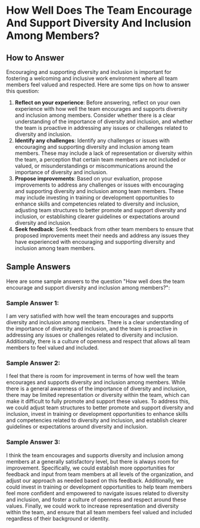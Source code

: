 How Well Does The Team Encourage And Support Diversity And Inclusion Among Members?
==========================================================================================================

How to Answer
-------------

Encouraging and supporting diversity and inclusion is important for fostering a welcoming and inclusive work environment where all team members feel valued and respected. Here are some tips on how to answer this question:

1. **Reflect on your experience**: Before answering, reflect on your own experience with how well the team encourages and supports diversity and inclusion among members. Consider whether there is a clear understanding of the importance of diversity and inclusion, and whether the team is proactive in addressing any issues or challenges related to diversity and inclusion.
2. **Identify any challenges**: Identify any challenges or issues with encouraging and supporting diversity and inclusion among team members. These may include a lack of representation or diversity within the team, a perception that certain team members are not included or valued, or misunderstandings or miscommunications around the importance of diversity and inclusion.
3. **Propose improvements**: Based on your evaluation, propose improvements to address any challenges or issues with encouraging and supporting diversity and inclusion among team members. These may include investing in training or development opportunities to enhance skills and competencies related to diversity and inclusion, adjusting team structures to better promote and support diversity and inclusion, or establishing clearer guidelines or expectations around diversity and inclusion.
4. **Seek feedback**: Seek feedback from other team members to ensure that proposed improvements meet their needs and address any issues they have experienced with encouraging and supporting diversity and inclusion among team members.

Sample Answers
--------------

Here are some sample answers to the question "How well does the team encourage and support diversity and inclusion among members?":

### Sample Answer 1:

I am very satisfied with how well the team encourages and supports diversity and inclusion among members. There is a clear understanding of the importance of diversity and inclusion, and the team is proactive in addressing any issues or challenges related to diversity and inclusion. Additionally, there is a culture of openness and respect that allows all team members to feel valued and included.

### Sample Answer 2:

I feel that there is room for improvement in terms of how well the team encourages and supports diversity and inclusion among members. While there is a general awareness of the importance of diversity and inclusion, there may be limited representation or diversity within the team, which can make it difficult to fully promote and support these values. To address this, we could adjust team structures to better promote and support diversity and inclusion, invest in training or development opportunities to enhance skills and competencies related to diversity and inclusion, and establish clearer guidelines or expectations around diversity and inclusion.

### Sample Answer 3:

I think the team encourages and supports diversity and inclusion among members at a generally satisfactory level, but there is always room for improvement. Specifically, we could establish more opportunities for feedback and input from team members at all levels of the organization, and adjust our approach as needed based on this feedback. Additionally, we could invest in training or development opportunities to help team members feel more confident and empowered to navigate issues related to diversity and inclusion, and foster a culture of openness and respect around these values. Finally, we could work to increase representation and diversity within the team, and ensure that all team members feel valued and included regardless of their background or identity.
